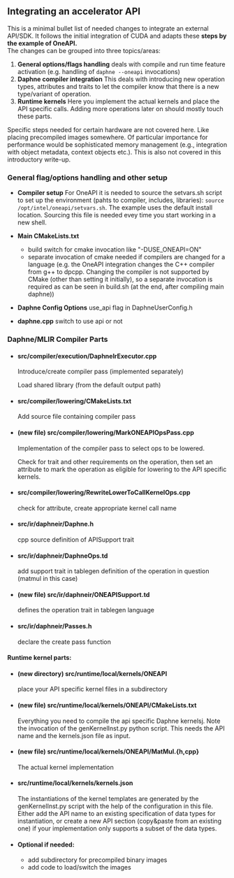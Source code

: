 <!--
Copyright 2022 The DAPHNE Consortium

Licensed under the Apache License, Version 2.0 (the "License");
you may not use this file except in compliance with the License.
You may obtain a copy of the License at

    http://www.apache.org/licenses/LICENSE-2.0

Unless required by applicable law or agreed to in writing, software
distributed under the License is distributed on an "AS IS" BASIS,
WITHOUT WARRANTIES OR CONDITIONS OF ANY KIND, either express or implied.
See the License for the specific language governing permissions and
limitations under the License.
-->

## Integrating an accelerator API
This is a minimal bullet list of needed changes to integrate an external API/SDK. It follows the initial integration of CUDA and adapts these __steps by the example of OneAPI.__  
The changes can be grouped into three topics/areas: 
1. __General options/flags handling__ deals with compile and run time feature activation (e.g. handling of ```daphne --oneapi``` invocations)
2. __Daphne compiler integration__ This deals with introducing new operation types, attributes and traits to let the compiler know that there is a new type/variant of operation.
3. __Runtime kernels__ Here you implement the actual kernels and place the API specific calls. Adding more operations later on should mostly touch these parts.

Specific steps needed for certain hardware are not covered here. Like placing precompiled images somewhere.
Of particular importance for performance would be sophisticated memory management (e.g., integration with object metadata, context objects etc.).
This is also not covered in this introductory write-up.

### General flag/options handling and other setup

* __Compiler setup__ For OneAPI it is needed to source the setvars.sh script to set up the environment (pahts to compiler, includes, libraries): ```source /opt/intel/oneapi/setvars.sh```. The example uses the default install location. Sourcing this file is needed evey time you start working in a new shell.
* __Main CMakeLists.txt__
  - build switch for cmake invocation like "-DUSE_ONEAPI=ON"
  - separate invocation of cmake needed if compilers are changed for a language (e.g. the OneAPI integration changes the C++ compiler from g++ to dpcpp. Changing the compiler is not supported by CMake (other than setting it initially), so a separate invocation is required as can be seen in build.sh (at the end, after compiling main daphne))

* __Daphne Config Options__ use_api flag in DaphneUserConfig.h

* __daphne.cpp__ switch to use api or not

### Daphne/MLIR Compiler Parts

* #### src/compiler/execution/DaphneIrExecutor.cpp
  Introduce/create compiler pass (implemented separately)

  Load shared library (from the default output path)

* #### src/compiler/lowering/CMakeLists.txt
  Add source file containing compiler pass

* #### (new file) src/compiler/lowering/MarkONEAPIOpsPass.cpp
  Implementation of the compiler pass to select ops to be lowered.

  Check for trait and other requirements on the operation, then set an attribute to mark   the operation as eligible for lowering to the API specific kernels.

* #### src/compiler/lowering/RewriteLowerToCallKernelOps.cpp
  check for attribute, create appropriate kernel call name

* #### src/ir/daphneir/Daphne.h
  cpp source definition of APISupport trait

* #### src/ir/daphneir/DaphneOps.td
  add support trait in tablegen definition of the operation in question (matmul in this case)

* #### (new file) src/ir/daphneir/ONEAPISupport.td
  defines the operation trait in tablegen language

* #### src/ir/daphneir/Passes.h
  declare the create pass function

#### Runtime kernel parts:

* #### (new directory) src/runtime/local/kernels/ONEAPI
  place your API specific kernel files in a subdirectory

* #### (new file) src/runtime/local/kernels/ONEAPI/CMakeLists.txt
  Everything you need to compile the api specific Daphne kernelsj.
  Note the invocation of the genKernelInst.py python script. This needs the API name and the kernels.json file as input. 

* #### (new file) src/runtime/local/kernels/ONEAPI/MatMul.{h,cpp}
  The actual kernel implementation
* #### src/runtime/local/kernels/kernels.json
  The instantiations of the kernel templates are generated by the genKernelInst.py
  script with the help of the configuration in this file. Either add the API name to an existing specification of data types for instantiation, 
  or create a new API section (copy&paste from an existing one) if your implementation only supports a subset of the data types.

* #### Optional if needed: 
  - add subdirectory for precompiled binary images
  - add code to load/switch the images